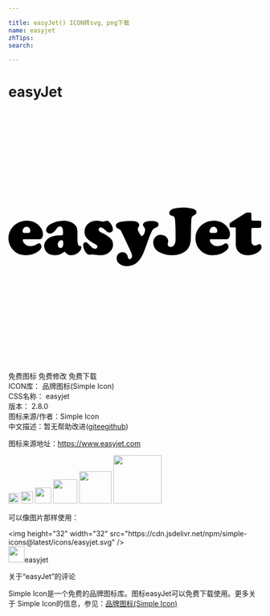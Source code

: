 ```yaml
---

title: easyJet() ICON转svg、png下载
name: easyjet
zhTips: 
search: 

---
```


# easyJet  <small style="font-size: 60%;font-weight: 100"></small>

<div id="svg" class="svg-wrap">
<svg role="img" viewBox="0 0 24 24" xmlns="http://www.w3.org/2000/svg"><title>easyJet icon</title><path d="M2.964 12.225H1.463c-.066 0-.099.029-.099.086 0 .138.075.269.225.391.15.122.311.184.484.184.102 0 .216-.02.34-.059.125-.039.227-.088.308-.145.072-.051.13-.077.172-.077.055 0 .11.034.163.102a.34.34 0 0 1 .08.211c0 .153-.096.301-.287.444-.339.253-.729.38-1.172.38-.447 0-.822-.13-1.124-.39a1.6 1.6 0 0 1-.364-.463 1.611 1.611 0 0 1-.189-.76c0-.358.109-.679.326-.964.187-.247.426-.431.715-.552.217-.092.452-.137.706-.137.404 0 .748.115 1.031.345.143.115.258.251.345.409.1.179.15.353.15.524a.617.617 0 0 1-.086.34c-.057.087-.132.131-.223.131zm-1.418-.597h.323c.136 0 .204-.063.204-.188a.4.4 0 0 0-.099-.281.335.335 0 0 0-.259-.109.328.328 0 0 0-.281.141.445.445 0 0 0-.096.265c0 .064.015.109.046.134.031.025.085.038.162.038zm3.693-1.156c.37 0 .684.094.942.281.136.1.232.215.286.343.054.129.081.306.081.532l-.006.476c0 .33.023.544.07.642.023.047.046.077.067.089a.41.41 0 0 0 .134.035c.068.011.102.055.102.134a.54.54 0 0 1-.123.319 1.024 1.024 0 0 1-.318.278.975.975 0 0 1-.501.141.659.659 0 0 1-.53-.23c-.045-.055-.086-.083-.125-.083-.043 0-.099.027-.169.08a1.202 1.202 0 0 1-.725.233c-.279 0-.505-.06-.677-.179a.842.842 0 0 1-.268-.308.85.85 0 0 1-.099-.398c0-.221.089-.417.268-.588.279-.268.696-.403 1.252-.406.123 0 .201-.012.233-.037.032-.024.048-.081.048-.171 0-.226-.023-.389-.07-.49-.047-.101-.123-.152-.23-.152a.27.27 0 0 0-.171.058c-.05.038-.112.109-.187.211-.19.27-.387.406-.594.406a.356.356 0 0 1-.255-.093.318.318 0 0 1-.099-.243c0-.102.041-.204.123-.307.082-.102.193-.192.334-.268a2.557 2.557 0 0 1 1.207-.305zm-.214 1.849a.317.317 0 0 0-.244.115.397.397 0 0 0-.104.275c0 .102.024.185.073.248a.234.234 0 0 0 .195.094c.17 0 .255-.144.255-.431 0-.117-.012-.196-.037-.236-.024-.042-.07-.063-.138-.065zm3.33-1.846c.106 0 .28.023.521.07a.685.685 0 0 0 .121.013.797.797 0 0 0 .211-.057.357.357 0 0 1 .125-.029c.098 0 .197.063.297.188.081.1.147.21.198.329a.81.81 0 0 1 .077.31.28.28 0 0 1-.089.212.315.315 0 0 1-.224.085.375.375 0 0 1-.2-.054 2.06 2.06 0 0 1-.283-.24c-.136-.132-.249-.198-.339-.198a.214.214 0 0 0-.155.065.21.21 0 0 0-.065.155c0 .104.1.202.3.294.36.162.636.339.827.53.162.162.243.36.243.594 0 .296-.13.543-.39.741a1.307 1.307 0 0 1-.821.259c-.083 0-.234-.014-.453-.041a7.38 7.38 0 0 0-.348-.035.505.505 0 0 0-.096.01 1.244 1.244 0 0 1-.134.013.342.342 0 0 1-.236-.077 1.107 1.107 0 0 1-.243-.372 1.111 1.111 0 0 1-.112-.436c0-.196.077-.294.23-.294.06 0 .114.02.164.059.05.039.155.144.315.315.087.094.16.158.217.193a.348.348 0 0 0 .185.053c.07 0 .127-.019.169-.056a.187.187 0 0 0 .064-.149c0-.096-.082-.183-.246-.262-.343-.168-.59-.342-.742-.521a.928.928 0 0 1-.228-.62c0-.253.078-.472.233-.655.221-.261.524-.392.907-.392zm4.994 1.571l-.422 1.159a4.405 4.405 0 0 1-.315.704 2.064 2.064 0 0 1-.359.465c-.277.264-.61.396-1 .396-.315 0-.571-.083-.766-.249a.613.613 0 0 1-.227-.489c0-.164.053-.302.158-.414a.512.512 0 0 1 .388-.168c.153 0 .277.051.37.153a.418.418 0 0 1 .089.125c.015.036.037.116.067.24.023.094.077.141.16.141a.204.204 0 0 0 .166-.086.336.336 0 0 0 .067-.214c0-.1-.055-.267-.166-.501l-.77-1.638a1.506 1.506 0 0 0-.182-.319.908.908 0 0 0-.268-.156.234.234 0 0 1-.11-.101.274.274 0 0 1-.046-.145c0-.189.188-.318.565-.386.251-.045.538-.067.859-.067.226 0 .403.023.533.07.175.062.262.167.262.316a.35.35 0 0 1-.073.188.332.332 0 0 0-.07.182c0 .051.011.104.034.16.022.055.07.149.142.281.081.149.152.224.214.224.066 0 .134-.065.204-.196a.802.802 0 0 0 .105-.378.357.357 0 0 0-.08-.24c-.081-.096-.121-.178-.121-.246 0-.109.072-.195.217-.26.145-.065.338-.097.581-.097.451 0 .677.109.677.326a.263.263 0 0 1-.069.19.658.658 0 0 1-.251.136.49.49 0 0 0-.243.192c-.091.139-.199.374-.32.702zm3.189-2.816c.238 0 .481.021.728.064.202.034.347.081.434.141.087.06.131.142.131.246a.23.23 0 0 1-.048.155.715.715 0 0 1-.208.136c-.123.064-.194.139-.212.225s-.035.421-.05 1.004c-.006.564-.012.903-.018 1.016a2.208 2.208 0 0 1-.04.329c-.062.311-.186.555-.374.731-.153.145-.35.259-.591.342a2.316 2.316 0 0 1-.76.125 2.81 2.81 0 0 1-.711-.093 2.26 2.26 0 0 1-.618-.255.975.975 0 0 1-.345-.362.985.985 0 0 1-.128-.487c0-.213.067-.389.201-.529a.672.672 0 0 1 .505-.209c.198 0 .366.059.505.176a.56.56 0 0 1 .208.441c0 .045-.013.119-.038.224a.38.38 0 0 0-.006.07.21.21 0 0 0 .073.166.285.285 0 0 0 .195.064.4.4 0 0 0 .345-.192c.087-.128.131-.296.131-.505l-.003-.291-.006-.782a20.503 20.503 0 0 0-.043-.838.438.438 0 0 0-.072-.206.28.28 0 0 0-.085-.083 1.304 1.304 0 0 0-.2-.061.217.217 0 0 1-.131-.089.259.259 0 0 1-.054-.156c0-.115.045-.207.136-.276.09-.069.238-.125.442-.168a3.3 3.3 0 0 1 .707-.073zm4.155 2.995h-1.501c-.066 0-.099.029-.099.086 0 .138.075.269.225.391.15.122.311.184.484.184.102 0 .216-.02.34-.059.125-.039.227-.088.308-.145.072-.051.13-.077.172-.077.055 0 .11.034.163.102a.34.34 0 0 1 .08.211c0 .153-.096.301-.287.444-.339.253-.729.38-1.172.38-.447 0-.822-.13-1.124-.39a1.616 1.616 0 0 1-.552-1.223c0-.358.109-.679.326-.964.187-.247.426-.431.715-.552.217-.092.452-.137.706-.137.404 0 .748.115 1.032.345.143.115.258.251.345.409.1.179.15.353.15.524a.617.617 0 0 1-.086.34c-.059.087-.133.131-.225.131zm-1.418-.597h.323c.136 0 .204-.063.204-.188a.4.4 0 0 0-.099-.281.335.335 0 0 0-.259-.109.328.328 0 0 0-.281.141.445.445 0 0 0-.096.265c0 .064.015.109.046.134.032.025.086.038.162.038zm3.761-.316v1.079c0 .128.031.232.094.313a.292.292 0 0 0 .241.121c.083 0 .193-.038.329-.115a.187.187 0 0 1 .096-.029c.051 0 .098.031.141.093a.352.352 0 0 1 .063.202c0 .132-.072.259-.217.38-.302.258-.669.386-1.099.386-.341 0-.614-.096-.821-.289-.207-.193-.31-.447-.31-.762v-1.475c0-.049-.006-.079-.018-.091-.012-.012-.042-.018-.091-.018h-.329c-.062 0-.101-.01-.118-.03-.017-.02-.026-.068-.026-.142v-.141c.002-.064.027-.111.073-.141l1.463-.92a.286.286 0 0 1 .134-.029h.259c.053 0 .089.012.107.037.018.024.027.073.027.145v.431c0 .064.01.105.03.125.02.019.063.029.129.029h.591c.079 0 .13.014.153.043.023.029.035.09.035.184v.188c0 .102-.015.173-.045.212-.03.039-.084.059-.163.059h-.578c-.06 0-.1.011-.121.032-.019.023-.029.063-.029.123z"/></svg>
</div>
<detail full-name='easyjet'></detail>

<div class="detail-page">
<p>
<span><span class="badge-success badge">免费图标</span> <span class="badge-success badge">免费修改</span>  <span class="badge-success badge">免费下载</span> </span>
<br/>
<span>
ICON库：
<span class="badge-secondary badge">品牌图标(Simple Icon)</span> 
</span>
<br/>
<span>
CSS名称：
<span class="badge-secondary badge">easyjet</span> 
</span>

<br/>
<span>
版本：
<span class="badge-secondary badge">2.8.0</span> 
</span>
<br/>
<span>图标来源/作者：<span class="badge-light badge">Simple Icon</span></span> 
<br/>
<span class="zh-detail">中文描述：暂无<span class="help-link"><span>帮助改进</span>(<a href="https://gitee.com/liuwave/icon-helper/edit/master/json/brands/easyjet.json" target="_blank" rel="noopener noreferrer">gitee</a><a href="https://github.com/liuwave/icon-helper/edit/master/json/brands/easyjet.json" target="_blank" rel="noopener noreferrer">github</a></span>)</span><br/>
</p>
</div><div class="description description alert alert-light"><p>图标来源地址：<a href="https://www.easyjet.com" target="_blank" rel="noopener noreferrer">https://www.easyjet.com</a></p></div>
<div class="alert alert-dark">
<img height="21" width="21" src="https://cdn.jsdelivr.net/npm/simple-icons@latest/icons/easyjet.svg" />
<img height="24" width="24" src="https://cdn.jsdelivr.net/npm/simple-icons@latest/icons/easyjet.svg" />
<img height="32" width="32" src="https://cdn.jsdelivr.net/npm/simple-icons@latest/icons/easyjet.svg" />
<img height="48" width="48" src="https://cdn.jsdelivr.net/npm/simple-icons@latest/icons/easyjet.svg" />
<img height="64" width="64" src="https://cdn.jsdelivr.net/npm/simple-icons@latest/icons/easyjet.svg" />
<img height="96" width="96" src="https://cdn.jsdelivr.net/npm/simple-icons@latest/icons/easyjet.svg" />

</div>
<div>
  <p>可以像图片那样使用：    
  </p>
  <div class="alert alert-primary" style="font-size: 14px">
    &lt;img height="32" width="32" src="https://cdn.jsdelivr.net/npm/simple-icons@latest/icons/easyjet.svg" /&gt;
    <copy-btn content='<img height="32" width="32" src="https://cdn.jsdelivr.net/npm/simple-icons@latest/icons/easyjet.svg" />'></copy-btn>
  </div>
  <div class="alert alert-secondary">
    <img height="32" width="32" src="https://cdn.jsdelivr.net/npm/simple-icons@latest/icons/easyjet.svg" />easyjet
    <copy-btn content="easyjet" btn-title="复制图标名称"></copy-btn>
  </div>
</div>

<Vssue title="关于“easyJet”的评论" >关于“easyJet”的评论</Vssue>


<div><p>Simple Icon是一个免费的品牌图标库。图标easyJet可以免费下载使用。更多关于  Simple Icon的信息，参见：<a target="_blank" href="https://iconhelper.cn/brands.html">品牌图标(Simple Icon)</a>
</p></div>
